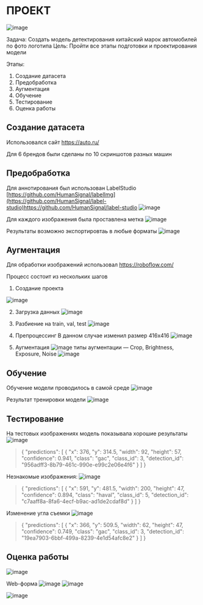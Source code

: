 # ПРОЕКТ #

![image](https://github.com/Petrowykh/belhard/assets/31277728/8287f08e-d62d-43fd-8e63-93e267ea8177)



Задача: Создать модель детектирования китайский марок автомобилей по фото логотипа
Цель: Пройти все этапы подготовки и проектирования модели

Этапы:
1. Создание датасета
2. Предобработка
3. Аугментация
4. Обучение
5. Тестирование
6. Оценка работы


## Создание датасета ##
  
Использовался сайт https://auto.ru/

Для 6 брендов были сделаны по 10 скриншотов разных машин

## Предобработка ##

Для аннотирования был использован LabelStudio [https://github.com/HumanSignal/labelImg](https://github.com/HumanSignal/label-studio)https://github.com/HumanSignal/label-studio
![image](https://github.com/Petrowykh/belhard/assets/31277728/55494a50-a0c3-46de-8ba4-980f1aaf0bca)


Для каждого изображения была проставлена метка
![image](https://github.com/Petrowykh/belhard/assets/31277728/37c2f588-1aff-490d-994b-75e24a60994c)

Результаты возможно экспортировтаь в любые форматы
![image](https://github.com/Petrowykh/belhard/assets/31277728/ba3f7460-879a-4100-8d9b-7823e3868b4b)

## Аугментация ##
Для обработки изображений использовал 
https://roboflow.com/

Процесс состоит из нескольких шагов
1. Создание проекта

![image](https://github.com/Petrowykh/belhard/assets/31277728/cd6d6afb-0b64-4093-9663-9fc12315ffdc)

2. Загрузка данных
![image](https://github.com/Petrowykh/belhard/assets/31277728/1cb9658c-85ee-4b28-98e5-7505e8edf842)

3. Разбиение на train, val, test
![image](https://github.com/Petrowykh/belhard/assets/31277728/8fbc4219-e0b4-4efd-be0f-7b096b4b635e)

4. Препроцессинг
В данном случае изменил размер 416х416
![image](https://github.com/Petrowykh/belhard/assets/31277728/65f62832-0dd2-4510-a382-66975421e2c4)

5. Аугментация
![image](https://github.com/Petrowykh/belhard/assets/31277728/363a45bf-1c8b-464e-8e08-d840d7aa46a5)
типы аугментации — Crop, Brightness, Exposure, Noise
![image](https://github.com/Petrowykh/belhard/assets/31277728/5afc6f53-012e-4015-9709-b878bc9ab8d3)


## Обучение ##

Обучение модели проводилось в самой среде
![image](https://github.com/Petrowykh/belhard/assets/31277728/63b14fa3-6491-413f-a824-b368767cfc7a)

Результат тренировки модели
![image](https://github.com/Petrowykh/belhard/assets/31277728/ee359314-f7ed-4d4d-bcdc-ce5331bbe928)

## Тестирование ##
На тестовых изображениях модель показывала хорошие результаты
![image](https://github.com/Petrowykh/belhard/assets/31277728/e389479f-a79c-4aea-8194-1e7fd4c8fec2)
>{
  "predictions": [
    {
      "x": 376,
      "y": 314.5,
      "width": 92,
      "height": 57,
      "confidence": 0.941,
      "class": "gac",
      "class_id": 3,
      "detection_id": "956adff3-8b79-461c-990e-e99c2e06e4f6"
    }
  ]
}

Незнакомые изображения:
![image](https://github.com/Petrowykh/belhard/assets/31277728/e483586e-daa6-4ffd-a335-23dfd1828a95)

>{
  "predictions": [
    {
      "x": 591,
      "y": 481.5,
      "width": 200,
      "height": 47,
      "confidence": 0.894,
      "class": "haval",
      "class_id": 5,
      "detection_id": "c7aaff8a-8fa6-4ecf-b9ac-ad1de2cdaf8d"
    }
  ]
}

Изменение угла съемки
![image](https://github.com/Petrowykh/belhard/assets/31277728/ffc7fb5c-85df-43b8-bc8c-5752f545e2bf)
>{
  "predictions": [
    {
      "x": 366,
      "y": 509.5,
      "width": 62,
      "height": 47,
      "confidence": 0.749,
      "class": "gac",
      "class_id": 3,
      "detection_id": "19ea7903-6bbf-499a-8239-4e1d54afc8e2"
    }
  ]
}

## Оценка работы ##

![image](https://github.com/Petrowykh/belhard/assets/31277728/3c554e57-1b40-4561-865c-3df23f91a825)

Web-форма
![image](https://github.com/Petrowykh/belhard/assets/31277728/c6f1bf59-f37c-4266-85d7-5bba78967781)
![image](https://github.com/Petrowykh/belhard/assets/31277728/64bc83ee-7c00-4170-b636-3fff3900494f)

![image](https://github.com/Petrowykh/belhard/assets/31277728/a7d90742-08f1-4834-8769-650e70313d4e)



   

